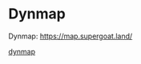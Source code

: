 # Dynmap

Dynmap: https://map.supergoat.land/

[dynmap](https://map.supergoat.land/ ':include :type=iframe width=100% height=800px')
